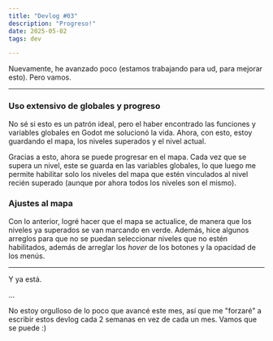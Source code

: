 ```yaml
---
title: "Devlog #03"
description: "Progreso!"
date: 2025-05-02
tags: dev

---
```

		 			 			 			 			 			 			 		 		
Nuevamente, he avanzado poco (estamos trabajando para ud, para mejorar esto). Pero vamos.

--- 

### Uso extensivo de globales y progreso

No sé si esto es un patrón ideal, pero el haber encontrado las funciones y variables globales en Godot me solucionó la vida. Ahora, con esto, estoy guardando el mapa, los niveles superados y el nivel actual. 

Gracias a esto, ahora se puede progresar en el mapa. Cada vez que se supera un nivel, este se guarda en las variables globales, lo que luego me permite habilitar solo los niveles del mapa que estén vinculados al nivel recién superado (aunque por ahora todos los niveles son el mismo).

### Ajustes al mapa 

Con lo anterior, logré hacer que el mapa se actualice, de manera que los niveles ya superados se van marcando en verde. Además, hice algunos arreglos para que no se puedan seleccionar niveles que no estén habilitados, además de arreglar los *hover* de los botones y la opacidad de los menús.

--- 

Y ya está.

...

No estoy orgulloso de lo poco que avancé este mes, así que me "forzaré" a escribir estos devlog cada 2 semanas en vez de cada un mes. Vamos que se puede :)